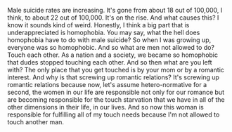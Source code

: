  Male suicide rates are increasing. It's gone from about 18 out of 100,000, I think, to about 22 out of 100,000. It's on the rise. And what causes this? I know it sounds kind of weird. Honestly, I think a big part that is underappreciated is homophobia. You may say, what the hell does homophobia have to do with male suicide? So when I was growing up, everyone was so homophobic. And so what are men not allowed to do? Touch each other. As a nation and a society, we became so homophobic that dudes stopped touching each other. And so then what are you left with? The only place that you get touched is by your mom or by a romantic interest. And why is that screwing up romantic relations? It's screwing up romantic relations because now, let's assume hetero-normative for a second, the women in our life are responsible not only for our romance but are becoming responsible for the touch starvation that we have in all of the other dimensions in their life, in our lives. And so now this woman is responsible for fulfilling all of my touch needs because I'm not allowed to touch another man.